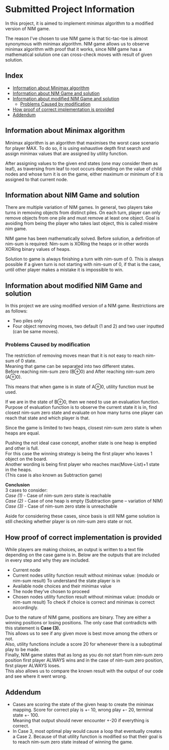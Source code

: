# Submitted Project Information

In this project, it is aimed to implement minimax algorithm to a modified version of NIM game.

The reason I’ve chosen to use NIM game is that tic-tac-toe is almost synonymous with minimax algorithm. NIM game allows us to observe minimax algorithm with proof that it works, since NIM game has a mathematical solution one can cross-check moves with result of given solution.

## Index
* [Information about Minimax algorithm](#information-about-minimax-algorithm)
* [Information about NIM Game and solution](#information-about-NIM-game-and-solution)
* [Information about modified NIM Game and solution](#information-about-modified-NIM-Game-and-solution)
  - [Problems Caused by modification](#Problems-Caused-by-modification)
* [How proof of correct implementation is provided](#How-proof-of-correct-implementation-is-provided)
* [Addendum](#Addendum)

## Information about Minimax algorithm

Minimax algorithm is an algorithm that maximises the worst case scenario for player MAX. To do so, it is using exhaustive depth first search and assign minimax values that are assigned by utility function.

After assigning values to the given end states (one may consider them as leaf), as traversing from leaf to root occurs depending on the value of child nodes and whose turn it is on the game, either maximum or minimum of it is assigned to that current node.

## Information about NIM Game and solution

There are multiple variation of NIM games. In general, two players take turns in removing objects from distinct piles. On each turn, player can only remove objects from one pile and must remove at least one object. Goal is avoiding from being the player who takes last object, this is called misère nim game.

NIM game has been mathematically solved. Before solution, a definition of nim-sum is required: Nim-sum is XORing the heaps or in other words XORing binary values of heaps.

Solution to game is always finishing a turn with nim-sum of 0. This is always possible if a given turn is not starting with nim-sum of 0, if that is the case, until other player makes a mistake it is impossible to win.

## Information about modified NIM Game and solution
In this project we are using modified version of a NIM game. Restrictions are as follows:  
* Two piles only 
* Four object removing moves, two default (1 and 2) and two user inputted (can be same moves).

### Problems Caused by modification
The restriction of removing moves mean that it is not easy to reach nim-sum of 0 state.  
Meaning that game can be separated into two different states.  
Before reaching nim-sum zero (B⊕0) and After reaching nim-sum zero (A⊕0).

This means that when game is in state of A⊕0, utility function must be used.

If we are in the state of B⊕0, then we need to use an evaluation function.  
Purpose of evaluation function is to observe the current state it is in, find closest nim-sum zero state and evaluate on how many turns one player can reach that state and which player is that.

Since the game is limited to two heaps, closest nim-sum zero state is when heaps are equal.

Pushing the not ideal case concept, another state is one heap is emptied and other is full.  
For this case the winning strategy is being the first player who leaves 1 object on the board.  
Another wording is being first player who reaches max(Move-List)+1 state in the heaps.  
(This case is also known as Subtraction game)

**Conclusion**  
3 cases to consider:  
*Case (1)* - Case of nim-sum zero state is reachable  
*Case (2)* - Case of one heap is empty (Subtraction game – variation of NIM)  
*Case (3)* - Case of nim-sum zero state is unreachable

Aside for considering these cases, since basis is still NIM game solution is still checking whether player is on nim-sum zero state or not.

## How proof of correct implementation is provided

While players are making choices, an output is written to a text file depending on the case game is in. Below are the outputs that are included in every step and why they are included.
* Current node
* Current nodes utility function result without minimax value: (modulo or nim-sum result) To understand the state player is in
* Available node choices and their minimax value
* The node they’ve chosen to proceed
* Chosen nodes utility function result without minimax value: (modulo or nim-sum result) To check if choice is correct and minimax is correct accordingly.

Due to the nature of NIM game, positions are binary. They are either a winning positions or losing positions. The only case that contradicts with this statement is **Case (3).**  
This allows us to see if any given move is best move among the others or not.  
Also, utility functions include a score 20 for whenever there is a suboptimal play to be made.  
Finally, NIM game states that as long as you do not start from nim-sum zero position first player ALWAYS wins and in the case of nim-sum zero position, first player ALWAYS loses.  
This also allows us to compare the known result with the output of our code and see where it went wrong.

## Addendum

* Cases are scoring the state of the given heap to create the minimax mapping. Score for correct play is +- 10, wrong play +- 20, terminal state +- 100.  
Meaning that output should never encounter +-20 if everything is correct.
* In Case 3, most optimal play would cause a loop that eventually creates a Case 2. Because of that utility function is modified so that their goal is to reach nim-sum zero state instead of winning the game.



